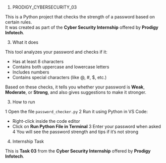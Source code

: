 1. PRODIGY_CYBERSECURITY_03
   
This is a Python project that checks the strength of a password based on certain rules.  
It was created as part of the **Cyber Security Internship** offered by **Prodigy Infotech**.

3. What it does

This tool analyzes your password and checks if it:
- Has at least 8 characters
- Contains both uppercase and lowercase letters
- Includes numbers
- Contains special characters (like @, #, $, etc.)

 Based on these checks, it tells you whether your password is **Weak**, **Moderate**, or **Strong**, and also gives suggestions to make it stronger.

3. How to run
   
1 Open the file `password_checker.py`
2 Run it using Python in VS Code:
   - Right-click inside the code editor
   - Click on **Run Python File in Terminal**
3 Enter your password when asked
4 You will see the password strength and tips if it’s not strong


4. Internship Task

This is **Task 03** from the **Cyber Security Internship** offered by **Prodigy Infotech**.



